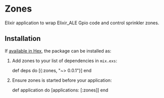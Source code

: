 # Zones

Elixir application to wrap Elixir_ALE Gpio code and control sprinkler zones.

## Installation

If [available in Hex](https://hex.pm/docs/publish), the package can be installed as:

  1. Add zones to your list of dependencies in `mix.exs`:

        def deps do
          [{:zones, "~> 0.0.1"}]
        end

  2. Ensure zones is started before your application:

        def application do
          [applications: [:zones]]
        end
